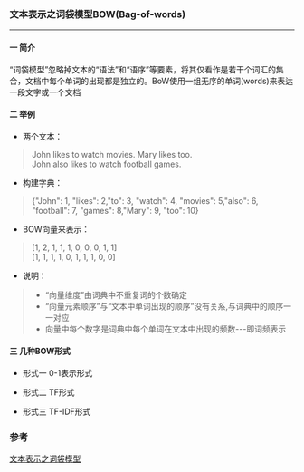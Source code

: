 ### **文本表示之词袋模型BOW(Bag-of-words)**  
***
#### **一 简介**  
“词袋模型”忽略掉文本的“语法”和“语序”等要素，将其仅看作是若干个词汇的集合，文档中每个单词的出现都是独立的。BoW使用一组无序的单词(words)来表达一段文字或一个文档  

#### **二 举例** 
+ 两个文本：
>John likes to watch movies. Mary likes too.  
>John also likes to watch football games.
+ 构建字典：
> {"John": 1, "likes": 2,"to": 3, "watch": 4, "movies": 5,"also": 6, "football": 7, "games": 8,"Mary": 9, "too": 10}
+ BOW向量来表示：
>[1, 2, 1, 1, 1, 0, 0, 0, 1, 1]  
>[1, 1, 1, 1, 0, 1, 1, 1, 0, 0]
+ 说明：
>+ “向量维度”由词典中不重复词的个数确定
>+ “向量元素顺序”与“文本中单词出现的顺序”没有关系,与词典中的顺序一一对应
>+ 向量中每个数字是词典中每个单词在文本中出现的频数---即词频表示

#### **三 几种BOW形式** 
+ 形式一 0-1表示形式

+ 形式二 TF形式

+ 形式三 TF-IDF形式





### **参考**
[文本表示之词袋模型](https://zhuanlan.zhihu.com/p/53302305)  


